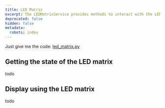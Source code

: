 ```yaml
---
title: LED Matrix
excerpt: The LEDMatrixService provides methods to interact with the LED matrix.
deprecated: false
hidden: false
metadata:
  robots: index
---
```

Just give me the code: [led\_matrix.py](https://github.com/kscalelabs/kos/blob/master/kos-py/pykos/services/led_matrix.py)

## Getting the state of the LED matrix

todo

## Display using the LED matrix

todo